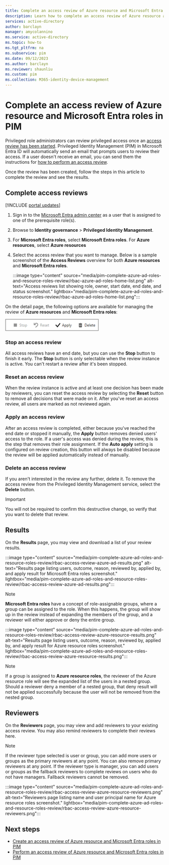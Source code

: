 ```yaml
---
title: Complete an access review of Azure resource and Microsoft Entra roles in PIM
description: Learn how to complete an access review of Azure resource and Microsoft Entra roles Privileged Identity Management.
services: active-directory
author: barclayn
manager: amycolannino
ms.service: active-directory
ms.topic: how-to
ms.tgt_pltfrm: na
ms.subservice: pim
ms.date: 09/12/2023
ms.author: barclayn
ms.reviewer: shaunliu
ms.custom: pim
ms.collection: M365-identity-device-management
---
```


# Complete an access review of Azure resource and Microsoft Entra roles in PIM

Privileged role administrators can review privileged access once an [access review has been started](./pim-create-roles-and-resource-roles-review.md). Privileged Identity Management (PIM) in Microsoft Entra ID will automatically send an email that prompts users to review their access. If a user doesn't receive an email, you can send them the instructions for [how to perform an access review](./pim-perform-roles-and-resource-roles-review.md).

Once the review has been created, follow the steps in this article to complete the review and see the results.

## Complete access reviews

[!INCLUDE [portal updates](~/includes/portal-update.md)]

1. Sign in to the [Microsoft Entra admin center](https://entra.microsoft.com) as a user that is assigned to one of the prerequisite role(s).

1. Browse to **Identity governance** > **Privileged Identity Management**. 

1. For **Microsoft Entra roles**, select **Microsoft Entra roles**. For **Azure resources**, select **Azure resources**

1. Select the access review that you want to manage. Below is a sample screenshot of the **Access Reviews** overview for both **Azure resources** and **Microsoft Entra roles**.

    :::image type="content" source="media/pim-complete-azure-ad-roles-and-resource-roles-review/rbac-azure-ad-roles-home-list.png" alt-text="Access reviews list showing role, owner, start date, end date, and status screenshot." lightbox="media/pim-complete-azure-ad-roles-and-resource-roles-review/rbac-azure-ad-roles-home-list.png":::

On the detail page, the following options are available for managing the review of **Azure resources** and **Microsoft Entra roles**:

![Options for managing a review in Azure resources - Stop, Reset, Apply, Delete screenshot.](media/pim-complete-azure-ad-roles-and-resource-roles-review/rbac-access-review-menu.png)

### Stop an access review

All access reviews have an end date, but you can use the **Stop** button to finish it early. The **Stop** button is only selectable when the review instance is active. You can't restart a review after it's been stopped.

### Reset an access review

When the review instance is active and at least one decision has been made by reviewers, you can reset the access review by selecting the **Reset** button to remove all decisions that were made on it. After you've reset an access review, all users are marked as not reviewed again.

### Apply an access review

After an access review is completed, either because you've reached the end date or stopped it manually, the **Apply** button removes denied users' access to the role. If a user's access was denied during the review, this is the step that removes their role assignment. If the **Auto apply** setting is configured on review creation, this button will always be disabled because the review will be applied automatically instead of manually.

### Delete an access review

If you aren't interested in the review any further, delete it. To remove the access review from the Privileged Identity Management service, select the **Delete** button.

> [!IMPORTANT]
> You will not be required to confirm this destructive change, so verify that you want to delete that review.

## Results

On the **Results** page, you may view and download a list of your review results.

:::image type="content" source="media/pim-complete-azure-ad-roles-and-resource-roles-review/rbac-access-review-azure-ad-results.png" alt-text="Results page listing users, outcome, reason, reviewed by, applied by, and apply result for Microsoft Entra roles screenshot." lightbox="media/pim-complete-azure-ad-roles-and-resource-roles-review/rbac-access-review-azure-ad-results.png":::

> [!Note]
> **Microsoft Entra roles** have a concept of role-assignable groups, where a group can be assigned to the role. When this happens, the group will show up in the review instead of expanding the members of the group, and a reviewer will either approve or deny the entire group.

:::image type="content" source="media/pim-complete-azure-ad-roles-and-resource-roles-review/rbac-access-review-azure-resource-results.png" alt-text="Results page listing users, outcome, reason, reviewed by, applied by, and apply result for Azure resource roles screenshot." lightbox="media/pim-complete-azure-ad-roles-and-resource-roles-review/rbac-access-review-azure-resource-results.png":::

> [!Note]
>If a group is assigned to **Azure resource roles**, the reviewer of the Azure resource role will see the expanded list of the users in a nested group. Should a reviewer deny a member of a nested group, that deny result will not be applied successfully because the user will not be removed from the nested group.

## Reviewers

On the **Reviewers** page, you may view and add reviewers to your existing access review. You may also remind reviewers to complete their reviews here.

> [!Note]
> If the reviewer type selected is user or group, you can add more users or groups as the primary reviewers at any point. You can also remove primary reviewers at any point. If the reviewer type is manager, you can add users or groups as the fallback reviewers to complete reviews on users who do not have managers. Fallback reviewers cannot be removed.

:::image type="content" source="media/pim-complete-azure-ad-roles-and-resource-roles-review/rbac-access-review-azure-resource-reviewers.png" alt-text="Reviewers page listing name and user principal name for Azure resource roles screenshot." lightbox="media/pim-complete-azure-ad-roles-and-resource-roles-review/rbac-access-review-azure-resource-reviewers.png":::

## Next steps

- [Create an access review of Azure resource and Microsoft Entra roles in PIM](./pim-create-roles-and-resource-roles-review.md)
- [Perform an access review of Azure resource and Microsoft Entra roles in PIM](./pim-perform-roles-and-resource-roles-review.md)
